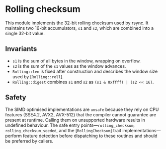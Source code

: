# Rolling checksum

This module implements the 32-bit rolling checksum used by rsync. It
maintains two 16-bit accumulators, `s1` and `s2`, which are combined into
a single 32-bit value.

## Invariants

- `s1` is the sum of all bytes in the window, wrapping on overflow.
- `s2` is the sum of the `s1` values as the window advances.
- `Rolling::len` is fixed after construction and describes the window
  size used by [`Rolling::roll`].
- `Rolling::digest` combines `s1` and `s2` as `(s1 & 0xffff) | (s2 << 16)`.

## Safety

The SIMD optimised implementations are `unsafe` because they rely on CPU
features (SSE4.2, AVX2, AVX-512) that the compiler cannot guarantee are
present at runtime. Calling them on unsupported hardware results in
undefined behaviour. The safe entry points—`rolling_checksum`,
`rolling_checksum_seeded`, and the [`RollingChecksum`] trait
implementations—perform feature detection before dispatching to these
routines and should be preferred by callers.
